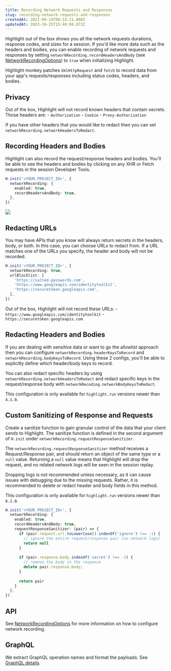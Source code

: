 ```yaml
---
title: Recording Network Requests and Responses
slug: recording-network-requests-and-responses
createdAt: 2021-09-14T00:14:21.000Z
updatedAt: 2023-10-25T15:40:08.873Z
---
```


Highlight out of the box shows you all the network requests durations, response codes, and sizes for a session. If you'd like more data such as the headers and bodies, you can enable recording of network requests and responses by setting `networkRecording.recordHeadersAndBody` (see [NetworkRecordingOptions](../../../sdk/client.md#Hinit)) to `true` when initializing Highlight.

Highlight monkey patches `XmlHttpRequest` and `fetch` to record data from your app's requests/responses including status codes, headers, and bodies.

## Privacy

Out of the box, Highlight will not record known headers that contain secrets. Those headers are:
\- `Authorization`
\- `Cookie`
\- `Proxy-Authorization`

If you have other headers that you would like to redact then you can set `networkRecording.networkHeadersToRedact`.

## Recording Headers and Bodies

Highlight can also record the request/response headers and bodies. You'll be able to see the headers and bodies by clicking on any XHR or Fetch requests in the session Developer Tools.

```typescript
H.init('<YOUR_PROJECT_ID>', {
  networkRecording: {
    enabled: true,
    recordHeadersAndBody: true,
  },
})
```

![](https://archbee-image-uploads.s3.amazonaws.com/XPwQFz8tul7ogqGkmtA0y/HMhiHwF_jifyGh-RXMJHk_network-recording.gif)

## Redacting URLs

You may have APIs that you know will always return secrets in the headers, body, or both. In this case, you can choose URLs to redact from. If a URL matches one of the URLs you specify, the header and body will not be recorded.

```typescript
H.init('<YOUR_PROJECT_ID>', {
  networkRecording: true,
  urlBlocklist: [
    'https://salted-passwords.com',
    'https://www.googleapis.com/identitytoolkit',
    'https://securetoken.googleapis.com',
  ],
})
```

Out of the box, Highlight will not record these URLs:
\- `https://www.googleapis.com/identitytoolkit`
\- `https://securetoken.googleapis.com`

## Redacting Headers and Bodies

If you are dealing with sensitive data or want to go the allowlist approach then you can configure `networkRecording.headerKeysToRecord` and `networkRecording.bodyKeysToRecord`. Using these 2 configs, you'll be able to explicitly define which header/body keys to record.

You can also redact specific headers by using `networkRecording.networkHeadersToRedact` and redact specific keys in the request/response body with `networkRecoding.networkBodyKeysToRedact`.

This configuration is only available for `highlight.run` versions newer than `4.1.0`.

## Custom Sanitizing of Response and Requests

Create a sanitize function to gain granular control of the data that your client sends to Highlight. The sanitize function is defined in the second argument of `H.init` under `networkRecording.requestResponseSanitizer`.

The `networkRecording.requestResponseSanitizer` method receives a Request/Response pair, and should return an object of the same type or a `null` value. Returning a `null` value means that Highlight will drop the request, and no related network logs will be seen in the session replay.

Dropping logs is not recommended unless necessary, as it can cause issues with debugging due to the missing requests. Rather, it is recommended to delete or redact header and body fields in this method.

This configuration is only available for `highlight.run` versions newer than `8.1.0`.

```typescript
H.init('<YOUR_PROJECT_ID>', {
  networkRecording: {
    enabled: true,
    recordHeadersAndBody: true,
    requestResponseSanitizer: (pair) => {
      if (pair.request.url.toLowerCase().indexOf('ignore') !== -1) {
        // ignore the entire request/response pair (no network logs)
        return null
      }
	 
      if (pair.response.body.indexOf('secret') !== -1) {
        // remove the body in the response
        delete pair.response.body;
      }
	 
      return pair
    }
  },
})
```

## API

See [NetworkRecordingOptions](../../../sdk/client.md) for more information on how to configure network recording.

## GraphQL

We extract GraphQL operation names and format the payloads. See [GraphQL details](../../../general/6_product-features/1_session-replay/graphql.md).
